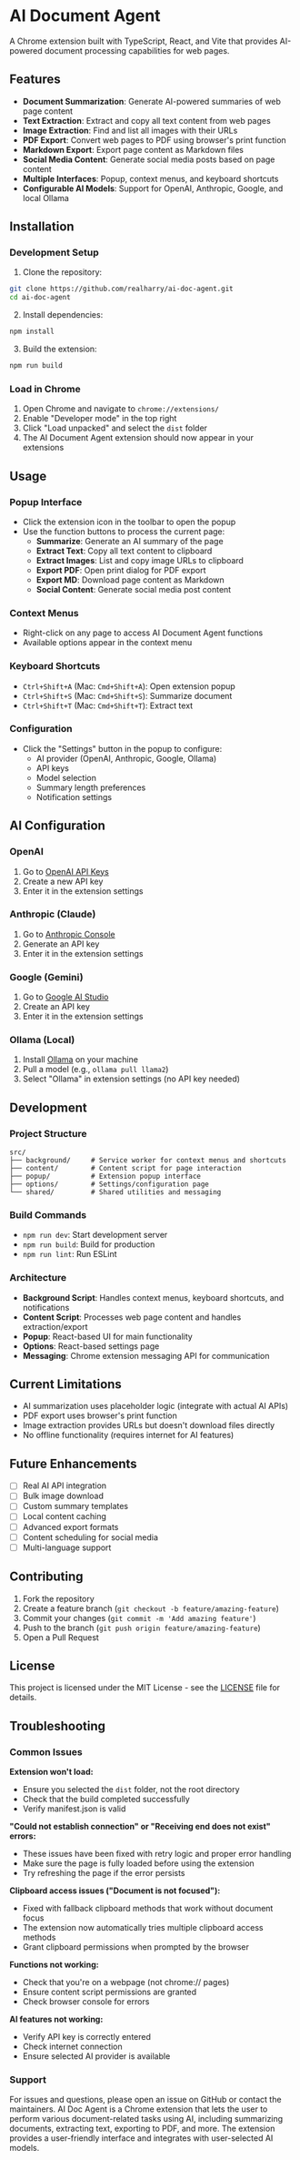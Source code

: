 # AI Document Agent

A Chrome extension built with TypeScript, React, and Vite that provides AI-powered document processing capabilities for web pages.

## Features

- **Document Summarization**: Generate AI-powered summaries of web page content
- **Text Extraction**: Extract and copy all text content from web pages
- **Image Extraction**: Find and list all images with their URLs
- **PDF Export**: Convert web pages to PDF using browser's print function
- **Markdown Export**: Export page content as Markdown files
- **Social Media Content**: Generate social media posts based on page content
- **Multiple Interfaces**: Popup, context menus, and keyboard shortcuts
- **Configurable AI Models**: Support for OpenAI, Anthropic, Google, and local Ollama

## Installation

### Development Setup

1. Clone the repository:
```bash
git clone https://github.com/realharry/ai-doc-agent.git
cd ai-doc-agent
```

2. Install dependencies:
```bash
npm install
```

3. Build the extension:
```bash
npm run build
```

### Load in Chrome

1. Open Chrome and navigate to `chrome://extensions/`
2. Enable "Developer mode" in the top right
3. Click "Load unpacked" and select the `dist` folder
4. The AI Document Agent extension should now appear in your extensions

## Usage

### Popup Interface
- Click the extension icon in the toolbar to open the popup
- Use the function buttons to process the current page:
  - **Summarize**: Generate an AI summary of the page
  - **Extract Text**: Copy all text content to clipboard
  - **Extract Images**: List and copy image URLs to clipboard
  - **Export PDF**: Open print dialog for PDF export
  - **Export MD**: Download page content as Markdown
  - **Social Content**: Generate social media post content

### Context Menus
- Right-click on any page to access AI Document Agent functions
- Available options appear in the context menu

### Keyboard Shortcuts
- `Ctrl+Shift+A` (Mac: `Cmd+Shift+A`): Open extension popup
- `Ctrl+Shift+S` (Mac: `Cmd+Shift+S`): Summarize document
- `Ctrl+Shift+T` (Mac: `Cmd+Shift+T`): Extract text

### Configuration
- Click the "Settings" button in the popup to configure:
  - AI provider (OpenAI, Anthropic, Google, Ollama)
  - API keys
  - Model selection
  - Summary length preferences
  - Notification settings

## AI Configuration

### OpenAI
1. Go to [OpenAI API Keys](https://platform.openai.com/api-keys)
2. Create a new API key
3. Enter it in the extension settings

### Anthropic (Claude)
1. Go to [Anthropic Console](https://console.anthropic.com/)
2. Generate an API key
3. Enter it in the extension settings

### Google (Gemini)
1. Go to [Google AI Studio](https://makersuite.google.com/app/apikey)
2. Create an API key
3. Enter it in the extension settings

### Ollama (Local)
1. Install [Ollama](https://ollama.ai/) on your machine
2. Pull a model (e.g., `ollama pull llama2`)
3. Select "Ollama" in extension settings (no API key needed)

## Development

### Project Structure
```
src/
├── background/     # Service worker for context menus and shortcuts
├── content/        # Content script for page interaction
├── popup/          # Extension popup interface
├── options/        # Settings/configuration page
└── shared/         # Shared utilities and messaging
```

### Build Commands
- `npm run dev`: Start development server
- `npm run build`: Build for production
- `npm run lint`: Run ESLint

### Architecture
- **Background Script**: Handles context menus, keyboard shortcuts, and notifications
- **Content Script**: Processes web page content and handles extraction/export
- **Popup**: React-based UI for main functionality
- **Options**: React-based settings page
- **Messaging**: Chrome extension messaging API for communication

## Current Limitations

- AI summarization uses placeholder logic (integrate with actual AI APIs)
- PDF export uses browser's print function
- Image extraction provides URLs but doesn't download files directly
- No offline functionality (requires internet for AI features)

## Future Enhancements

- [ ] Real AI API integration
- [ ] Bulk image download
- [ ] Custom summary templates
- [ ] Local content caching
- [ ] Advanced export formats
- [ ] Content scheduling for social media
- [ ] Multi-language support

## Contributing

1. Fork the repository
2. Create a feature branch (`git checkout -b feature/amazing-feature`)
3. Commit your changes (`git commit -m 'Add amazing feature'`)
4. Push to the branch (`git push origin feature/amazing-feature`)
5. Open a Pull Request

## License

This project is licensed under the MIT License - see the [LICENSE](LICENSE) file for details.

## Troubleshooting

### Common Issues

**Extension won't load:**
- Ensure you selected the `dist` folder, not the root directory
- Check that the build completed successfully
- Verify manifest.json is valid

**"Could not establish connection" or "Receiving end does not exist" errors:**
- These issues have been fixed with retry logic and proper error handling
- Make sure the page is fully loaded before using the extension
- Try refreshing the page if the error persists

**Clipboard access issues ("Document is not focused"):**
- Fixed with fallback clipboard methods that work without document focus
- The extension now automatically tries multiple clipboard access methods
- Grant clipboard permissions when prompted by the browser

**Functions not working:**
- Check that you're on a webpage (not chrome:// pages)
- Ensure content script permissions are granted
- Check browser console for errors

**AI features not working:**
- Verify API key is correctly entered
- Check internet connection
- Ensure selected AI provider is available

### Support

For issues and questions, please open an issue on GitHub or contact the maintainers.
AI Doc Agent is a Chrome extension that lets the user to perform various document-related tasks using AI, including summarizing documents, extracting text, exporting to PDF, and more. The extension provides a user-friendly interface and integrates with user-selected AI models.
